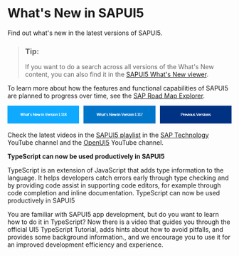 <!-- loio99ac68a5b1c3416ab5c84c99fefa250d -->

# What's New in SAPUI5

Find out what's new in the latest versions of SAPUI5.



> ### Tip:  
> If you want to do a search across all versions of the What's New content, you can also find it in the [SAPUI5 What's New viewer](https://help.sap.com/whats-new/67f60363b57f4ac0b23efd17fa192d60).

To learn more about how the features and functional capabilities of SAPUI5 are planned to progress over time, see the [SAP Road Map Explorer](https://roadmaps.sap.com/board?PRODUCT=73554900100800001361).

![](images/Image_Map_What_s_New_60070cb.png)



Check the latest videos in the [SAPUI5 playlist](https://www.youtube.com/playlist?list=PLWV533hWWvDmxJM4itQ9o--7rolKgy-1r) in the [SAP Technology](https://www.youtube.com/channel/UC8cXSTGDhiZK5229zi-KTXA) YouTube channel and the [OpenUI5](https://www.youtube.com/user/openui5videos) YouTube channel.

**TypeScript can now be used productively in SAPUI5**

TypeScript is an extension of JavaScript that adds type information to the language. It helps developers catch errors early through type checking and by providing code assist in supporting code editors, for example through code completion and inline documentation. TypeScript can now be used productively in SAPUI5

You are familiar with SAPUI5 app development, but do you want to learn how to do it in TypeScript? Now there is a video that guides you through the official UI5 TypeScript Tutorial, adds hints about how to avoid pitfalls, and provides some background information., and we encourage you to use it for an improved development efficiency and experience.



